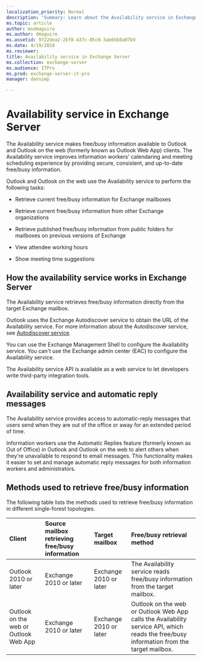 ```yaml
---
localization_priority: Normal
description: 'Summary: Learn about the Availability service in Exchange 2016 and Exchange 2019.'
ms.topic: article
author: msdmaguire
ms.author: dmaguire
ms.assetid: 9722dea2-2bf8-437c-85c0-3ab65b8a07b9
ms.date: 4/19/2018
ms.reviewer: 
title: Availability service in Exchange Server
ms.collection: exchange-server
ms.audience: ITPro
ms.prod: exchange-server-it-pro
manager: dansimp

---
```


# Availability service in Exchange Server

The Availability service makes free/busy information available to Outlook and Outlook on the web (formerly known as Outlook Web App) clients. The Availability service improves information workers' calendaring and meeting scheduling experience by providing secure, consistent, and up-to-date free/busy information.

Outlook and Outlook on the web use the Availability service to perform the following tasks:

- Retrieve current free/busy information for Exchange mailboxes

- Retrieve current free/busy information from other Exchange organizations

- Retrieve published free/busy information from public folders for mailboxes on previous versions of Exchange

- View attendee working hours

- Show meeting time suggestions

## How the availability service works in Exchange Server
The Availability service retrieves free/busy information directly from the target Exchange mailbox.

Outlook uses the Exchange Autodiscover service to obtain the URL of the Availability service. For more information about the Autodiscover service, see [Autodiscover service](autodiscover.md).

You can use the Exchange Management Shell to configure the Availability service. You can't use the Exchange admin center (EAC) to configure the Availability service.

The Availability service API is available as a web service to let developers write third-party integration tools.

## Availability service and automatic reply messages
The Availability service provides access to automatic-reply messages that users send when they are out of the office or away for an extended period of time.

Information workers use the Automatic Replies feature (formerly known as Out of Office) in Outlook and Outlook on the web to alert others when they're unavailable to respond to email messages. This functionality makes it easier to set and manage automatic reply messages for both information workers and administrators.

## Methods used to retrieve free/busy information
The following table lists the methods used to retrieve free/busy information in different single-forest topologies.

|**Client**|**Source mailbox retrieving free/busy information**|**Target mailbox**|**Free/busy retrieval method**|
|:-----|:-----|:-----|:-----|
|Outlook 2010 or later  <br/> |Exchange 2010 or later <br/> |Exchange 2010 or later <br/> |The Availability service reads free/busy information from the target mailbox.  <br/> |
|Outlook on the web or Outlook Web App <br/> |Exchange 2010 or later <br/> |Exchange 2010 or later <br/> |Outlook on the web or Outlook Web App calls the Availability service API, which reads the free/busy information from the target mailbox.  <br/> |




